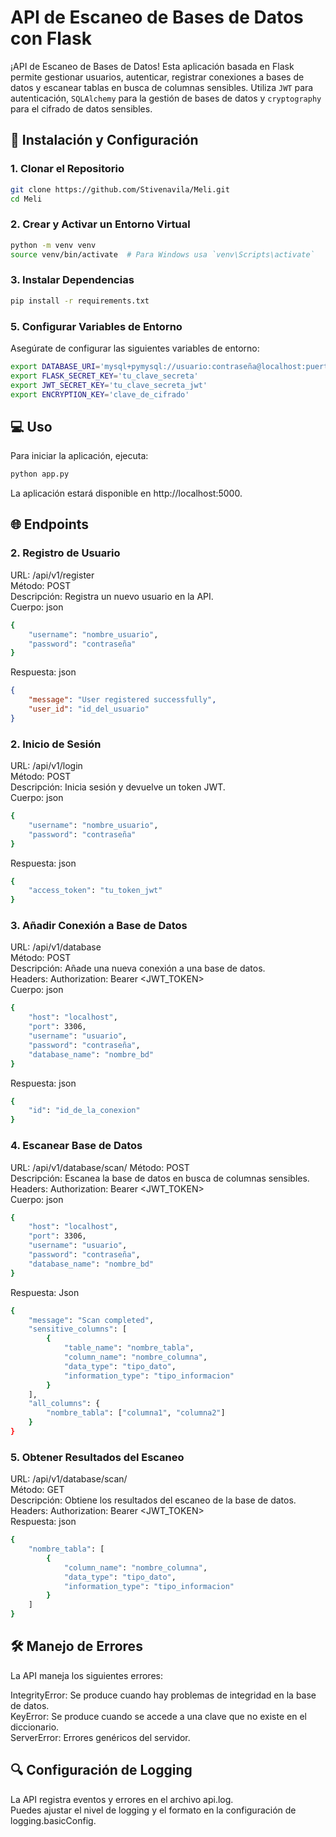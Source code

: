 # API de Escaneo de Bases de Datos con Flask

¡API de Escaneo de Bases de Datos!
Esta aplicación basada en Flask permite gestionar usuarios, autenticar, registrar conexiones a bases de datos y escanear tablas en busca de columnas sensibles.
Utiliza `JWT` para autenticación, `SQLAlchemy` para la gestión de bases de datos y `cryptography` para el cifrado de datos sensibles.

## 🚀 Instalación y Configuración

### 1. Clonar el Repositorio

```bash
git clone https://github.com/Stivenavila/Meli.git
cd Meli
```

### 2. Crear y Activar un Entorno Virtual
```bash
python -m venv venv
source venv/bin/activate  # Para Windows usa `venv\Scripts\activate`
```

### 3. Instalar Dependencias
```bash
pip install -r requirements.txt
```

### 5. Configurar Variables de Entorno
Asegúrate de configurar las siguientes variables de entorno:

```bash
export DATABASE_URI='mysql+pymysql://usuario:contraseña@localhost:puerto/nombre_bd'
export FLASK_SECRET_KEY='tu_clave_secreta'
export JWT_SECRET_KEY='tu_clave_secreta_jwt'
export ENCRYPTION_KEY='clave_de_cifrado'
```

## 💻 Uso
Para iniciar la aplicación, ejecuta:

``` bash
python app.py
```
La aplicación estará disponible en http://localhost:5000.

## 🌐 Endpoints

### 2. Registro de Usuario

URL: /api/v1/register<br>
Método: POST<br>
Descripción: Registra un nuevo usuario en la API.<br>
Cuerpo: json

```bash
{
    "username": "nombre_usuario",
    "password": "contraseña"
}
```
Respuesta:
json
```json
{
    "message": "User registered successfully",
    "user_id": "id_del_usuario"
}
```
### 2. Inicio de Sesión
URL: /api/v1/login<br>
Método: POST<br>
Descripción: Inicia sesión y devuelve un token JWT.<br>
Cuerpo: json

```bash
{
    "username": "nombre_usuario",
    "password": "contraseña"
}
```
Respuesta:
json
```bash
{
    "access_token": "tu_token_jwt"
}
```
### 3. Añadir Conexión a Base de Datos
URL: /api/v1/database<br>
Método: POST<br>
Descripción: Añade una nueva conexión a una base de datos.<br>
Headers: Authorization: Bearer <JWT_TOKEN><br>
Cuerpo: json

```bash
{
    "host": "localhost",
    "port": 3306,
    "username": "usuario",
    "password": "contraseña",
    "database_name": "nombre_bd"
}
```
Respuesta: json
```bash
{
    "id": "id_de_la_conexion"
}
```
### 4. Escanear Base de Datos
URL: /api/v1/database/scan/<id>
Método: POST<br>
Descripción: Escanea la base de datos en busca de columnas sensibles.<br>
Headers: Authorization: Bearer <JWT_TOKEN><br>
Cuerpo: json
```bash
{
    "host": "localhost",
    "port": 3306,
    "username": "usuario",
    "password": "contraseña",
    "database_name": "nombre_bd"
}
```
Respuesta: Json

```bash
{
    "message": "Scan completed",
    "sensitive_columns": [
        {
            "table_name": "nombre_tabla",
            "column_name": "nombre_columna",
            "data_type": "tipo_dato",
            "information_type": "tipo_informacion"
        }
    ],
    "all_columns": {
        "nombre_tabla": ["columna1", "columna2"]
    }
}
```
### 5. Obtener Resultados del Escaneo
URL: /api/v1/database/scan/<id><br>
Método: GET<br>
Descripción: Obtiene los resultados del escaneo de la base de datos.<br>
Headers: Authorization: Bearer <JWT_TOKEN><br>
Respuesta: json
```bash
{
    "nombre_tabla": [
        {
            "column_name": "nombre_columna",
            "data_type": "tipo_dato",
            "information_type": "tipo_informacion"
        }
    ]
}
```
## 🛠️ Manejo de Errores
La API maneja los siguientes errores:

IntegrityError: Se produce cuando hay problemas de integridad en la base de datos.<br>
KeyError: Se produce cuando se accede a una clave que no existe en el diccionario.<br>
ServerError: Errores genéricos del servidor.

## 🔍 Configuración de Logging
La API registra eventos y errores en el archivo api.log.<br>
Puedes ajustar el nivel de logging y el formato en la configuración de logging.basicConfig.
